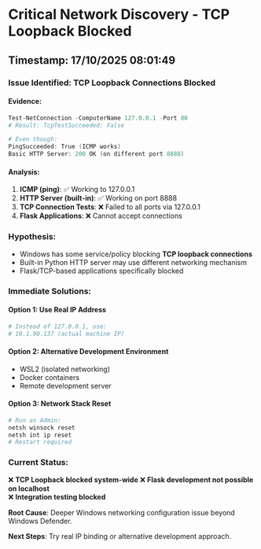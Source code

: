 # Critical Network Discovery - TCP Loopback Blocked

## Timestamp: 17/10/2025 08:01:49

### Issue Identified: TCP Loopback Connections Blocked

#### Evidence:
```powershell
Test-NetConnection -ComputerName 127.0.0.1 -Port 80
# Result: TcpTestSucceeded: False

# Even though:
PingSucceeded: True (ICMP works)
Basic HTTP Server: 200 OK (on different port 8888)
```

#### Analysis:
1. **ICMP (ping)**: ✅ Working to 127.0.0.1
2. **HTTP Server (built-in)**: ✅ Working on port 8888  
3. **TCP Connection Tests**: ❌ Failed to all ports via 127.0.0.1
4. **Flask Applications**: ❌ Cannot accept connections

### Hypothesis:
- Windows has some service/policy blocking **TCP loopback connections**
- Built-in Python HTTP server may use different networking mechanism
- Flask/TCP-based applications specifically blocked

### Immediate Solutions:

#### Option 1: Use Real IP Address
```powershell
# Instead of 127.0.0.1, use:
# 10.1.90.137 (actual machine IP)
```

#### Option 2: Alternative Development Environment
- WSL2 (isolated networking)
- Docker containers
- Remote development server

#### Option 3: Network Stack Reset
```powershell
# Run as Admin:
netsh winsock reset
netsh int ip reset
# Restart required
```

### Current Status:
❌ **TCP Loopback blocked system-wide**
❌ **Flask development not possible on localhost**  
❌ **Integration testing blocked**

**Root Cause**: Deeper Windows networking configuration issue beyond Windows Defender.

**Next Steps**: Try real IP binding or alternative development approach.